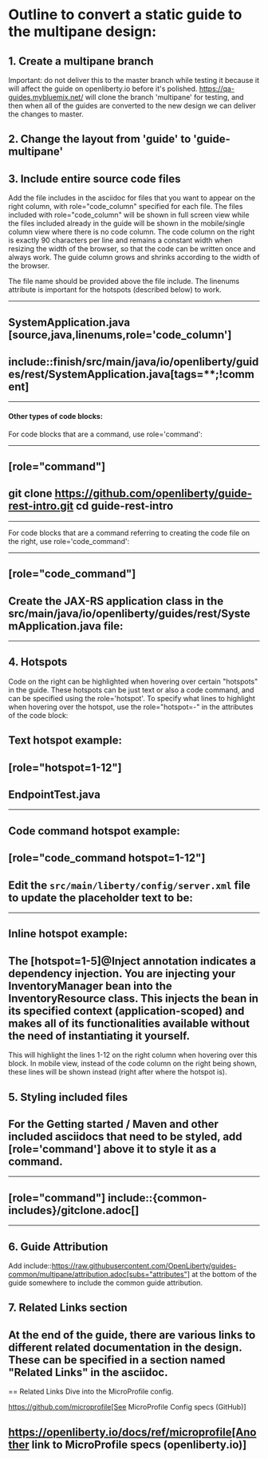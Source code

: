 # Outline to convert a static guide to the multipane design:

## 1. Create a multipane branch
Important: do not deliver this to the master branch while testing it because it will affect the guide on openliberty.io before it's polished. https://qa-guides.mybluemix.net/ will clone the branch 'multipane' for testing, and then when all of the guides are converted to the new design we can deliver the changes to master.

## 2. Change the layout from 'guide' to 'guide-multipane'

## 3. Include entire source code files
Add the file includes in the asciidoc for files that you want to appear on the right column, with role="code_column" specified for each file. The files included with role="code_column" will be shown in full screen view while the files included already in the guide will be shown in the mobile/single column view where there is no code column. The code column on the right is exactly 90 characters per line and remains a constant width when resizing the width of the browser, so that the code can be written once and always work. The guide column grows and shrinks according to the width of the browser.

The file name should be provided above the file include. The linenums attribute is important for the hotspots (described below) to work.

----
SystemApplication.java
[source,java,linenums,role='code_column']
-----
 include::finish/src/main/java/io/openliberty/guides/rest/SystemApplication.java[tags=**;!comment]
-----
----

#### Other types of code blocks:
For code blocks that are a command, use role='command':

----
[role="command"]
-----
git clone https://github.com/openliberty/guide-rest-intro.git
cd guide-rest-intro
-----
----

For code blocks that are a command referring to creating the code file on the right, use role='code_command':

----
[role="code_command"]
-----
Create the JAX-RS application class in the src/main/java/io/openliberty/guides/rest/SystemApplication.java file:
-----
----

## 4. Hotspots
Code on the right can be highlighted when hovering over certain "hotspots" in the guide. These hotspots can be just text or also a code command, and can be specified using the role='hotspot'. To specify what lines to highlight when hovering over the hotspot, use the role="hotspot=<start line>-<end line>" in the attributes of the code block:

Text hotspot example:
----
[role="hotspot=1-12"]
-----
EndpointTest.java
-----
----


Code command hotspot example:
----
[role="code_command hotspot=1-12"]
-----
Edit the `src/main/liberty/config/server.xml` file to update the placeholder text to be:
-----
----

Inline hotspot example:
----
The [hotspot=1-5]@Inject annotation indicates a dependency injection.
You are injecting your InventoryManager bean into the InventoryResource class.
This injects the bean in its specified context (application-scoped) and makes all of its functionalities
available without the need of instantiating it yourself.
----

This will highlight the lines 1-12 on the right column when hovering over this block. In mobile view, instead of the code column on the right being shown, these lines will be shown instead (right after where the hotspot is).

## 5. Styling included files
For the Getting started / Maven and other included asciidocs that need to be styled, add [role='command'] above it to style it as a command.
----
-----
[role="command"]
 include::{common-includes}/gitclone.adoc[]
-----
----

## 6. Guide Attribution
Add include::https://raw.githubusercontent.com/OpenLiberty/guides-common/multipane/attribution.adoc[subs="attributes"]
at the bottom of the guide somewhere to include the common guide attribution.

## 7. Related Links section
At the end of the guide, there are various links to different related documentation in the design. These can be specified in a section named "Related Links" in the asciidoc.
----
== Related Links
Dive into the MicroProfile config.

https://github.com/microprofile[See MicroProfile Config specs (GitHub)]

https://openliberty.io/docs/ref/microprofile[Another link to MicroProfile specs (openliberty.io)]
----









